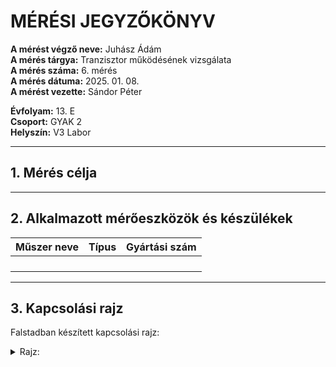 # MÉRÉSI JEGYZŐKÖNYV

**A mérést végző neve:** Juhász Ádám   
**A mérés tárgya:**   Tranzisztor működésének vizsgálata    
**A mérés száma:** 6. mérés  
**A mérés dátuma:** 2025. 01. 08.    
**A mérést vezette:** Sándor Péter  

**Évfolyam:** 13. E  
**Csoport:** GYAK 2  
**Helyszín:** V3 Labor  

---

## 1. Mérés célja   


-----


## 2. Alkalmazott mérőeszközök és készülékek

| Műszer neve                         | Típus       | Gyártási szám |
| ----------------------------------- | ----------- | ------------- |
|   |    |           |
|                              |        |     |
|                              |        |     |
|                  |        |            |


-------

## 3. Kapcsolási rajz  

Falstadban készített kapcsolási rajz:

<details>
    <summary>Rajz:</summary>
   <img src="![kapcsrajz]https://github.com/user-attachments/assets/76241c01-c66e-4255-8102-6f332e7727b4"/>
</details>


